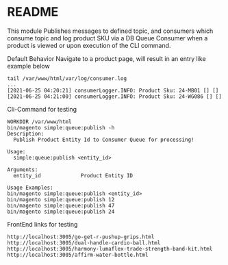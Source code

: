 # README #

This module Publishes messages to defined topic, and consumers which consume topic 
and log product SKU via a DB Queue Consumer when a product is viewed or upon execution of the CLI command.

Default Behavior
Navigate to a product page, will result in an entry like example below
````
tail /var/www/html/var/log/consumer.log
...
[2021-06-25 04:20:21] consumerLogger.INFO: Product Sku: 24-MB01 [] []
[2021-06-25 04:21:00] consumerLogger.INFO: Product Sku: 24-WG086 [] []
````

Cli-Command for testing
````
WORKDIR /var/www/html
bin/magento simple:queue:publish -h
Description:
  Publish Product Entity Id to Consumer Queue for processing!

Usage:
  simple:queue:publish <entity_id>

Arguments:
  entity_id             Product Entity ID

Usage Examples:
bin/magento simple:queue:publish <entity_id>
bin/magento simple:queue:publish 12
bin/magento simple:queue:publish 47
bin/magento simple:queue:publish 24
````

FrontEnd links for testing
```
http://localhost:3005/go-get-r-pushup-grips.html
http://localhost:3005/dual-handle-cardio-ball.html
http://localhost:3005/harmony-lumaflex-trade-strength-band-kit.html
http://localhost:3005/affirm-water-bottle.html
```
